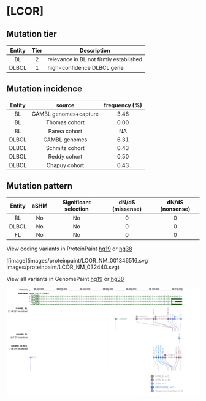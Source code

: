 # [LCOR]

## Mutation tier

|Entity|Tier|Description                           |
|:------:|:----:|--------------------------------------|
|BL    |2   |relevance in BL not firmly established|
|DLBCL |1   |high-confidence DLBCL gene            |
## Mutation incidence

|Entity|source               |frequency (%)|
|:------:|:---------------------:|:-------------:|
|BL    |GAMBL genomes+capture|3.46         |
|BL    |Thomas cohort        |0.00         |
|BL    |Panea cohort         |  NA         |
|DLBCL |GAMBL genomes        |6.31         |
|DLBCL |Schmitz cohort       |0.43         |
|DLBCL |Reddy cohort         |0.50         |
|DLBCL |Chapuy cohort        |0.43         |

## Mutation pattern

|Entity|aSHM|Significant selection|dN/dS (missense)|dN/dS (nonsense)|
|:------:|:----:|:---------------------:|:----------------:|:----------------:|
|BL    |No  |No                   |0               |0               |
|DLBCL |No  |No                   |0               |0               |
|FL    |No  |No                   |0               |0               |



View coding variants in ProteinPaint [hg19](https://www.bcgsc.ca/downloads/morinlab/GAMBL/test/genes/LCOR_protein.html)  or [hg38](https://www.bcgsc.ca/downloads/morinlab/GAMBL/test/genes/LCOR_protein_hg38.html)

![image](images/proteinpaint/LCOR_NM_001346516.svg
images/proteinpaint/LCOR_NM_032440.svg)

View all variants in GenomePaint [hg19](https://www.bcgsc.ca/downloads/morinlab/GAMBL/test/genes/LCOR.html)  or [hg38](https://www.bcgsc.ca/downloads/morinlab/GAMBL/test/genes/LCOR_hg38.html)

![image](images/proteinpaint/LCOR.svg)
